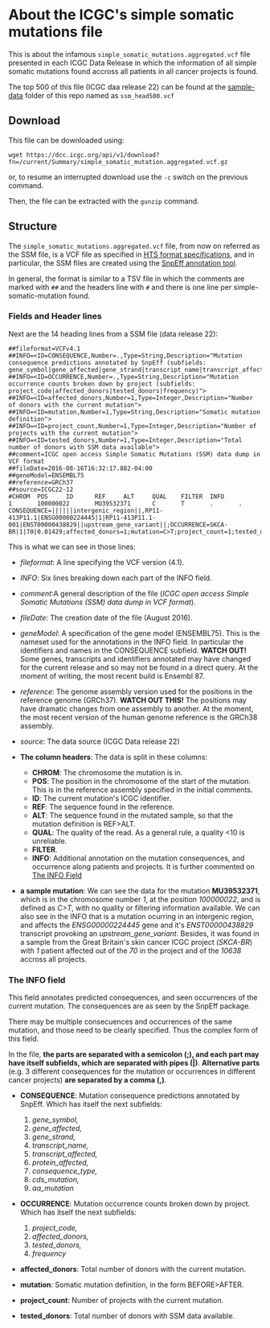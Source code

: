 About the ICGC's simple somatic mutations file
==============================================

This is about the infamous `simple_somatic_mutations.aggregated.vcf` file presented in each ICGC Data Release in which the information of all simple somatic mutations found accross all patients in all cancer projects is found.

The top 500 of this file (ICGC daa release 22) can be found at the [sample-data](https://github.com/Ad115/ICGC-data-parser/tree/develop/sample-data) folder of this repo named as `ssm_head500.vcf`

Download
--------
This file can be downloaded using:
```
wget https://dcc.icgc.org/api/v1/download?fn=/current/Summary/simple_somatic_mutation.aggregated.vcf.gz
```
or, to resume an interrupted download use the `-c` switch on the previous command.

Then, the file can be extracted with the `gunzip` command.

Structure
---------
The `simple_somatic_mutations.aggregated.vcf` file, from now on referred as the SSM file, is a VCF file as specified in [HTS format specifications](https://samtools.github.io/hts-specs/), and in particular, the SSM files are created using the [SnpEff annotation tool](http://snpeff.sourceforge.net/).

In general, the format is similar to a TSV file in which the comments are marked with `##` and the headers line with `#` and there is one line per simple-somatic-mutation found.

### Fields and Header lines

Next are the 14 heading lines from a SSM file (data release 22):
```
##fileformat=VCFv4.1
##INFO=<ID=CONSEQUENCE,Number=.,Type=String,Description="Mutation consequence predictions annotated by SnpEff (subfields: gene_symbol|gene_affected|gene_strand|transcript_name|transcript_affected|protein_affected|consequence_type|cds_mutation|aa_mutation)">
##INFO=<ID=OCCURRENCE,Number=.,Type=String,Description="Mutation occurrence counts broken down by project (subfields: project_code|affected_donors|tested_donors|frequency)">
##INFO=<ID=affected_donors,Number=1,Type=Integer,Description="Number of donors with the current mutation">
##INFO=<ID=mutation,Number=1,Type=String,Description="Somatic mutation definition">
##INFO=<ID=project_count,Number=1,Type=Integer,Description="Number of projects with the current mutation">
##INFO=<ID=tested_donors,Number=1,Type=Integer,Description="Total number of donors with SSM data available">
##comment=ICGC open access Simple Somatic Mutations (SSM) data dump in VCF format
##fileDate=2016-08-16T16:32:17.882-04:00
##geneModel=ENSEMBL75
##reference=GRCh37
##source=ICGC22-12
#CHROM  POS     ID      REF     ALT     QUAL    FILTER  INFO
1       100000022       MU39532371      C       T       .       .       CONSEQUENCE=||||||intergenic_region||,RP11-413P11.1|ENSG00000224445|1|RP11-413P11.1-001|ENST00000438829||upstream_gene_variant||;OCCURRENCE=SKCA-BR|1|70|0.01429;affected_donors=1;mutation=C>T;project_count=1;tested_donors=10638
```
This is what we can see in those lines:
 - *fileformat*: A line specifying the VCF version (4.1).

 - *INFO*: Six lines breaking down each part of the INFO field.

 - *comment*:A general description of the file (*ICGC open access Simple Somatic Mutations (SSM) data dump in VCF format*).

 - *fileDate*: The creation date of the file (August 2016).

 - *geneModel*: A specification of the gene model (ENSEMBL75). This is the nameset used for the annotations in the INFO field. In particular the identifiers and names in the CONSEQUENCE subfield. **WATCH OUT!** Some genes, transcripts and identifiers annotated may have changed for the current release and so may not be found in a direct query. At the moment of writing, the most recent build is Ensembl 87.

 - *reference*: The genome assembly version used for the positions in the reference genome (GRCh37). **WATCH OUT THIS!** The positions may have dramatic changes from one assembly to another. At the moment, the most recent version of the human genome reference is the GRCh38 assembly.

 - *source*: The data source (ICGC Data release 22)

 - **The column headers**: The data is split in these columns:
   - **CHROM**: The chromosome the mutation is in.
   - **POS**: The position in the chromosome of the start of the mutation. This is in the reference assembly specified in the initial comments.
   - **ID**: The current mutation's ICGC identifier.
   - **REF**: The sequence found in the reference.
   - **ALT**: The sequence found in the mutated sample, so that the mutation definition is REF>ALT.
   - **QUAL**: The quality of the read. As a general rule, a quality <10 is unreliable.
   - **FILTER**.
   - **INFO**: Additional annotation on the mutation consequences, and occurrence along patients and projects. It is further commented on [The INFO Field](#the-info-field)

 - **a sample mutation**: We can see the data for the mutation **MU39532371**, which is in the chromosome number *1*, at the position *100000022*, and is defined as *C>T*, with no quality or filtering information available. We can also see in the INFO that is a mutation ocurring in an intergenic region, and affects the *ENSG00000224445* gene and it's *ENST00000438829* transcript provoking an *upstream_gene_variant*. Besides, it was found in a sample from the Great Britain's skin cancer ICGC project (*SKCA-BR*) with *1* patient affected out of the *70* in the project and of the *10638* accross all projects.

### The INFO field

This field annotates predicted consequences, and seen occurrences of the current mutation. The consequences are as seen by the SnpEff package.

There may be multiple consecuences and occurrences of the same mutation, and those need to be clearly specified. Thus the complex form of this field.

In the file, **the parts are separated with a semicolon (;), and each part may have itself subfields, which are separated with pipes (|)**. **Alternative parts** (e.g. 3 different consequences for the mutation or occurrences in different cancer projects) **are separated by a comma (,)**.
  - **CONSEQUENCE**: Mutation consequence predictions annotated by SnpEff. Which has itself the next subfields:
    1. *gene_symbol,*
    2. *gene_affected,*
    3. *gene_strand,*
    4. *transcript_name,*
    5. *transcript_affected,*
    6. *protein_affected,*
    7. *consequence_type,*
    8. *cds_mutation,*
    9. *aa_mutation*

  - **OCCURRENCE**: Mutation occurrence counts broken down by project. Which has itself the next subfields:
    1. *project_code,*
    2. *affected_donors,*
    3. *tested_donors,*
    4. *frequency*

  - **affected_donors**: Total number of donors with the current mutation.

  - **mutation**: Somatic mutation definition, in the form BEFORE>AFTER.

  - **project_count**: Number of projects with the current mutation.

  - **tested_donors**: Total number of donors with SSM data available.
